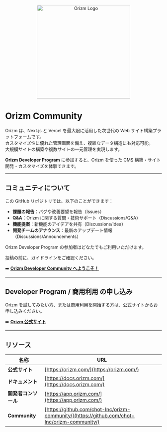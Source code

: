 <p align="center"><img src="https://orizm.com/og-image.png" height="300" alt="Orizm Logo" /></p>

# Orizm Community

Orizm は、Next.js と Vercel を最大限に活用した次世代の Web サイト構築プラットフォームです。  
カスタマイズ性に優れた管理画面を備え、複雑なデータ構造にも対応可能。  
大規模サイトの構築や複数サイトの一元管理を実現します。

**Orizm Developer Program** に参加すると、Orizm を使った CMS 構築・サイト開発・カスタマイズを体験できます。

---

## **コミュニティについて**

この GitHub リポジトリでは、以下のことができます：

- **課題の報告**：バグや改善要望を報告（Issues）
- **Q&A**：Orizm に関する質問・技術サポート（Discussions/Q&A）
- **機能提案**：新機能のアイデアを共有（Discussions/Idea）
- **開発チームのアナウンス**：最新のアップデート情報（Discussions/Announcements）

Orizm Developer Program の参加者はどなたでもご利用いただけます。

投稿の前に、ガイドラインをご確認ください。

➡️ **[Orizm Developer Community へようこそ！](https://github.com/chot-Inc/orizm-community/discussions/1)**

---

## **Developer Program / 商用利用 の申し込み**
Orizm を試してみたい方、または商用利用を開始する方は、公式サイトからお申し込みください。

➡️ **[Orizm 公式サイト](https://orizm.com/)**

---

## **リソース**
| 名称 | URL |
|------|--------------------------------|
| **公式サイト** | [https://orizm.com/](https://orizm.com/) |
| **ドキュメント** | [https://docs.orizm.com/](https://docs.orizm.com/) |
| **開発者コンソール** | [https://app.orizm.com/](https://app.orizm.com/) |
| **Community** | [https://github.com/chot-Inc/orizm-community/](https://github.com/chot-Inc/orizm-community/) |

